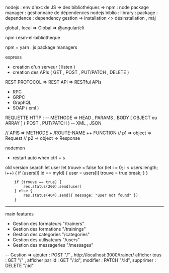 nodejs : env d'exc de JS
=> des bibliothéques
=> npm : node package manager : gestionnaire de dépendences nodejs
biblio : library : package : dependence : dependency
gestion => installation <> désinstallation , màj

global , local => Global => @angular/cli

npm i esm-el-bibliotheque

npm = yarn : js package managers

express
- creation d'un serveur ( listen )
- creation des APIs ( GET , POST , PUT/PATCH , DELETE )

REST PROTOCOL => REST API => RESTful APIs
- RPC
- GRPC
- GraphQL
- SOAP ( xml )

REQUETTE HTTP :
-- METHODE => HEAD , PARAMS , BODY [ OBJECT ou ARRAY ] ( POST , PUT/PATCH )
-- XML , JSON

// APIS => METHODE + /ROUTE-NAME ++ FUNCTION
// p1 => object => Request
// p2 => object => Response

nodemon
- restart auto when ctrl + s

old version search
let user
        let trouve = false
        for (let i = 0; i < users.length; i++) {
            if (users[i].id == myId) {
                user = users[i]
                trouve = true
                break;
            }
        }

        if (trouve == true) {
            res.status(200).send(user)
        } else {
            res.status(404).send({ message: "user not found" })
        }

---- 
main features
- Gestion des formateurs "/trainers"
- Gestion des formations "/trainings"
- Gestion des categories "/categories"
- Gestion des utilisateurs "/users"
- Gestion des messageries "/messages"

-- Gestion => 
ajouter : POST "/" , http://localhost:3000/trainer/ 
afficher tous : GET "/" , 
afficher par id : GET "/:id", 
modifier : PATCH "/:id", 
supprimer : DELETE "/:id"
